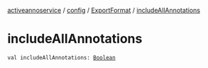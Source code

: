 [activeannoservice](../../index.md) / [config](../index.md) / [ExportFormat](index.md) / [includeAllAnnotations](./include-all-annotations.md)

# includeAllAnnotations

`val includeAllAnnotations: `[`Boolean`](https://kotlinlang.org/api/latest/jvm/stdlib/kotlin/-boolean/index.html)